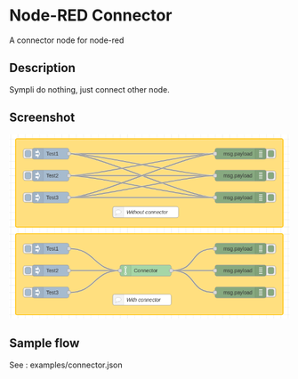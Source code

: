 # Node-RED Connector
A connector node for node-red

## Description
Sympli do nothing, just connect other node.

## Screenshot
<img src="https://raw.githubusercontent.com/xylle/node-red-contrib-connector/master/Screenshot/demo.png">

## Sample flow
See : examples/connector.json

